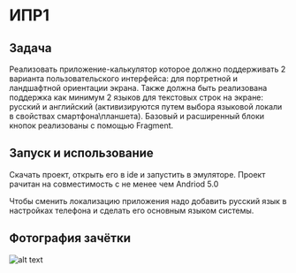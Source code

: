 # ИПР1

## Задача

Реализовать приложение-калькулятор которое должно поддерживать 2 варианта пользовательского интерфейса: для портретной и ландшафтной ориентации экрана. Также должна быть реализована поддержка как минимум 2 языков для текстовых строк на экране: русский и английский (активизируются путем выбора языковой локали в свойствах смартфона\планшета). Базовый и расширенный блоки кнопок реализованы с помощью Fragment.


## Запуск и использование

Скачать проект, открыть его в ide и запустить в эмуляторе. Проект рачитан на совместимость с не менее чем Andriod 5.0

Чтобы сменить локализацию приложения надо добавить русский язык в настройках телефона и сделать его основным языком системы.

## Фотография зачётки

![alt text](https://i.imgur.com/ELzsKCm.png)

